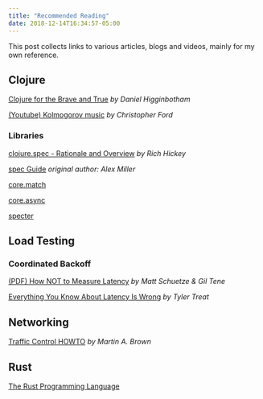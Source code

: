 ```yaml
---
title: "Recommended Reading"
date: 2018-12-14T16:34:57-05:00
---
```


This post collects links to various articles, blogs and videos, mainly for my
own reference.

## Clojure

[Clojure for the Brave and True](https://www.braveclojure.com/clojure-for-the-brave-and-true/)
_by Daniel Higginbotham_

[(Youtube) Kolmogorov music](https://www.youtube.com/watch?v=Qg3XOfioapI)
_by Christopher Ford_

### Libraries

[clojure.spec - Rationale and Overview](https://clojure.org/about/spec)
_by Rich Hickey_

[spec Guide](https://clojure.org/guides/spec)
_original author: Alex Miller_

[core.match](https://github.com/clojure/core.match)

[core.async](https://github.com/clojure/core.async)

[specter](https://github.com/nathanmarz/specter)

## Load Testing

### Coordinated Backoff

[(PDF) How NOT to Measure Latency](https://www.azul.com/files/HowNotToMeasureLatency_LLSummit_NYC_12Nov2013.pdf)
_by Matt Schuetze & Gil Tene_

[Everything You Know About Latency Is Wrong](https://bravenewgeek.com/everything-you-know-about-latency-is-wrong/)
_by Tyler Treat_

## Networking

[Traffic Control HOWTO](http://linux-ip.net/articles/Traffic-Control-HOWTO/)
_by Martin A. Brown_

## Rust

[The Rust Programming Language](https://doc.rust-lang.org/book/)
